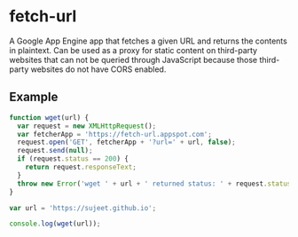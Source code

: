 fetch-url
=========

A Google App Engine app that fetches a given URL and
returns the contents in plaintext. Can be used as a proxy
for static content on third-party websites that can not
be queried through JavaScript because those third-party
websites do not have CORS enabled.

Example
-------
```javascript
function wget(url) {
  var request = new XMLHttpRequest();
  var fetcherApp = 'https://fetch-url.appspot.com';
  request.open('GET', fetcherApp + '?url=' + url, false);
  request.send(null);
  if (request.status == 200) {
    return request.responseText;
  }
  throw new Error('wget ' + url + ' returned status: ' + request.status);
}

var url = 'https://sujeet.github.io';

console.log(wget(url));
```
